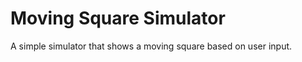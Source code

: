 
Moving Square Simulator 
=======
A simple simulator that shows a moving square based on user input. 
